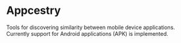 # Appcestry
Tools for discovering similarity between mobile device applications.  Currently support for Android applications (APK) is implemented.
